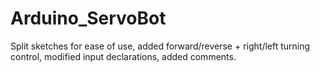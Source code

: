 # Arduino_ServoBot
Split sketches for ease of use, added forward/reverse + right/left turning control, modified input declarations, added comments.
